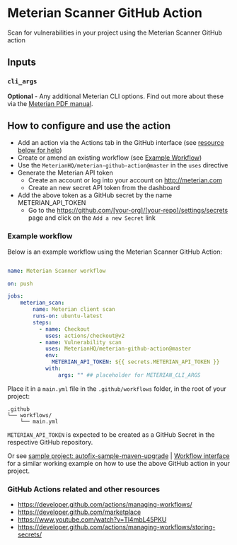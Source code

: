 # Meterian Scanner GitHub Action

Scan for vulnerabilities in your project using the Meterian Scanner GitHub action 

## Inputs

### `cli_args`

**Optional** - Any additional Meterian CLI options. Find out more about these via the [Meterian PDF manual](https://www.meterian.com/documents/meterian-cli-manual.pdf).


## How to configure and use the action

- Add an action via the Actions tab in the GitHub interface (see [resource below for help](#github-actions-related-and-other-resources))
- Create or amend an existing workflow (see [Example Workflow](#example-workflow))
- Use the `MeterianHQ/meterian-github-action@master` in the `uses` directive
- Generate the Meterian API token
    - Create an account or log into your account on http://meterian.com
    - Create an new secret API token from the dashboard
- Add the above token as a GitHub secret by the name METERIAN_API_TOKEN
    - Go to the https://github.com/[your-org]/[your-repo]/settings/secrets page and click on the `Add a new Secret` link


### Example workflow

Below is an example workflow using the Meterian Scanner GitHub Action:

```yaml

name: Meterian Scanner workflow

on: push

jobs:
    meterian_scan:
        name: Meterian client scan
        runs-on: ubuntu-latest
        steps: 
          - name: Checkout
            uses: actions/checkout@v2
          - name: Vulnerability scan
            uses: MeterianHQ/meterian-github-action@master
            env:
              METERIAN_API_TOKEN: ${{ secrets.METERIAN_API_TOKEN }}
            with:
                args: "" ## placeholder for METERIAN_CLI_ARGS

```

Place it in a `main.yml` file in the `.github/workflows` folder, in the root of your project:

```
.github
└── workflows/
    └── main.yml
```

`METERIAN_API_TOKEN` is expected to be created as a GitHub Secret in the respective GitHub repository.

Or see [sample project: autofix-sample-maven-upgrade](https://raw.githubusercontent.com/MeterianHQ/autofix-sample-maven-upgrade/add-github-meterian-client-action/.github/main.workflow) | [Workflow interface](https://github.com/MeterianHQ/autofix-sample-maven-upgrade/blob/add-github-meterian-client-action/.github/main.workflow) for a similar working example on how to use the above GitHub action in your project.


### GitHub Actions related and other resources

- https://developer.github.com/actions/managing-workflows/
- https://developer.github.com/marketplace
- https://www.youtube.com/watch?v=Tl4mbL45PKU
- https://developer.github.com/actions/managing-workflows/storing-secrets/